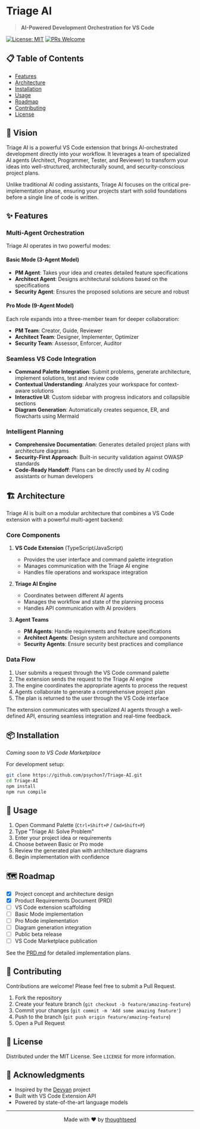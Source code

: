 # Triage AI

> **AI-Powered Development Orchestration for VS Code**

[![License: MIT](https://img.shields.io/badge/License-MIT-yellow.svg)](https://opensource.org/licenses/MIT)
[![PRs Welcome](https://img.shields.io/badge/PRs-welcome-brightgreen.svg)](http://makeapullrequest.com)

## 📋 Table of Contents

- [Features](#-features)
- [Architecture](#-architecture)
- [Installation](#-installation)
- [Usage](#-usage)
- [Roadmap](#-roadmap)
- [Contributing](#-contributing)
- [License](#-license)

## 🚀 Vision

Triage AI is a powerful VS Code extension that brings AI-orchestrated development directly into your workflow. It leverages a team of specialized AI agents (Architect, Programmer, Tester, and Reviewer) to transform your ideas into well-structured, architecturally sound, and security-conscious project plans.

Unlike traditional AI coding assistants, Triage AI focuses on the critical pre-implementation phase, ensuring your projects start with solid foundations before a single line of code is written.

## ✨ Features

### Multi-Agent Orchestration

Triage AI operates in two powerful modes:

#### Basic Mode (3-Agent Model)
- **PM Agent**: Takes your idea and creates detailed feature specifications
- **Architect Agent**: Designs architectural solutions based on the specifications
- **Security Agent**: Ensures the proposed solutions are secure and robust

#### Pro Mode (9-Agent Model)
Each role expands into a three-member team for deeper collaboration:
- **PM Team**: Creator, Guide, Reviewer
- **Architect Team**: Designer, Implementer, Optimizer
- **Security Team**: Assessor, Enforcer, Auditor

### Seamless VS Code Integration

- **Command Palette Integration**: Submit problems, generate architecture, implement solutions, test and review code
- **Contextual Understanding**: Analyzes your workspace for context-aware solutions
- **Interactive UI**: Custom sidebar with progress indicators and collapsible sections
- **Diagram Generation**: Automatically creates sequence, ER, and flowcharts using Mermaid

### Intelligent Planning

- **Comprehensive Documentation**: Generates detailed project plans with architecture diagrams
- **Security-First Approach**: Built-in security validation against OWASP standards
- **Code-Ready Handoff**: Plans can be directly used by AI coding assistants or human developers

## 🏗️ Architecture

Triage AI is built on a modular architecture that combines a VS Code extension with a powerful multi-agent backend:

### Core Components

1. **VS Code Extension** (TypeScript/JavaScript)
   - Provides the user interface and command palette integration
   - Manages communication with the Triage AI engine
   - Handles file operations and workspace integration

2. **Triage AI Engine**
   - Coordinates between different AI agents
   - Manages the workflow and state of the planning process
   - Handles API communication with AI providers

3. **Agent Teams**
   - **PM Agents**: Handle requirements and feature specifications
   - **Architect Agents**: Design system architecture and components
   - **Security Agents**: Ensure security best practices and compliance

### Data Flow

1. User submits a request through the VS Code command palette
2. The extension sends the request to the Triage AI engine
3. The engine coordinates the appropriate agents to process the request
4. Agents collaborate to generate a comprehensive project plan
5. The plan is returned to the user through the VS Code interface

The extension communicates with specialized AI agents through a well-defined API, ensuring seamless integration and real-time feedback.

## 📦 Installation

*Coming soon to VS Code Marketplace*

For development setup:

```bash
git clone https://github.com/psychon7/Triage-AI.git
cd Triage-AI
npm install
npm run compile
```

## 🔧 Usage

1. Open Command Palette (`Ctrl+Shift+P` / `Cmd+Shift+P`)
2. Type "Triage AI: Solve Problem"
3. Enter your project idea or requirements
4. Choose between Basic or Pro mode
5. Review the generated plan with architecture diagrams
6. Begin implementation with confidence

## 🗺️ Roadmap

- [x] Project concept and architecture design
- [x] Product Requirements Document (PRD)
- [ ] VS Code extension scaffolding
- [ ] Basic Mode implementation
- [ ] Pro Mode implementation
- [ ] Diagram generation integration
- [ ] Public beta release
- [ ] VS Code Marketplace publication

See the [PRD.md](PRD.md) for detailed implementation plans.

## 👥 Contributing

Contributions are welcome! Please feel free to submit a Pull Request.

1. Fork the repository
2. Create your feature branch (`git checkout -b feature/amazing-feature`)
3. Commit your changes (`git commit -m 'Add some amazing feature'`)
4. Push to the branch (`git push origin feature/amazing-feature`)
5. Open a Pull Request

## 📄 License

Distributed under the MIT License. See `LICENSE` for more information.

## 🙏 Acknowledgments

- Inspired by the [Devyan](https://github.com/theyashwanthsai/Devyan) project
- Built with VS Code Extension API
- Powered by state-of-the-art language models

---

<p align="center">
  Made with ❤️ by <a href="https://thoughtseed.space">thoughtseed</a>
</p>
